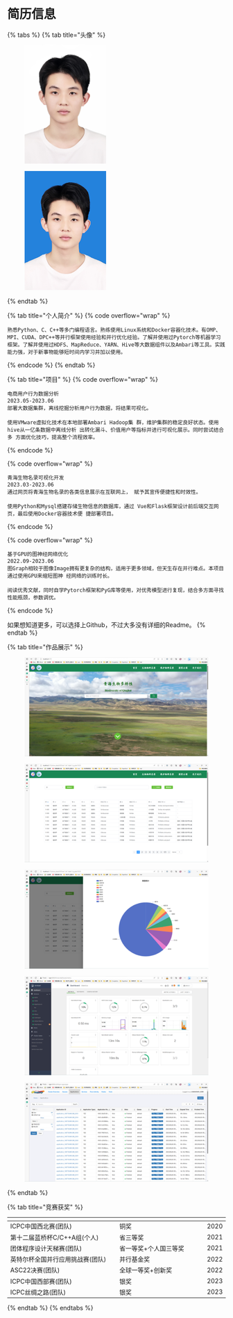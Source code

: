 # 简历信息

{% tabs %}
{% tab title="头像" %}
<figure><img src="../../.gitbook/assets/a065998d76b08689d17777edc5965b56.jpg" alt="" width="188"><figcaption></figcaption></figure>



<figure><img src="../../.gitbook/assets/f8d805a537c8f0b097a41bf5e58a8273 (1).jpg" alt="" width="188"><figcaption></figcaption></figure>
{% endtab %}

{% tab title="个人简介" %}
{% code overflow="wrap" %}
```
熟悉Python、C、C++等多门编程语言。熟练使用Linux系统和Docker容器化技术。有OMP、MPI、CUDA、DPC++等并行框架使用经验和并行优化经验。了解并使用过Pytorch等机器学习框架。了解并使用过HDFS、MapReduce、YARN、Hive等大数据组件以及Ambari等工具。实践能力强，对于新事物能够短时间内学习并加以使用。
```
{% endcode %}
{% endtab %}

{% tab title="项目" %}
{% code overflow="wrap" %}
```
电商用户行为数据分析
2023.05-2023.06
部署大数据集群，离线挖掘分析用户行为数据，将结果可视化。

使用VMware虚拟化技术在本地部署Ambari Hadoop集 群，维护集群的稳定良好状态。使用hive从一亿条数据中离线分析 出转化漏斗、价值用户等指标并进行可视化展示。同时尝试结合多 方面优化技巧，提高整个流程效率。
```
{% endcode %}

{% code overflow="wrap" %}
```
青海生物名录可视化开发
2023.03-2023.06
通过网页将青海生物名录的各类信息展示在互联网上， 赋予其宣传便捷性和时效性。

使用Python和Mysql搭建存储生物信息的数据库，通过 Vue和Flask框架设计前后端交互网页，最后使用Docker容器技术便 捷部署项目。
```
{% endcode %}

{% code overflow="wrap" %}
```
基于GPU的图神经网络优化
2022.09-2023.06
图Graph相较于图像Image拥有更复杂的结构，适用于更多领域，但天生存在并行难点。本项目通过使用GPU来缩短图神 经网络的训练时长。

阅读优秀文献，同时自学Pytorch框架和PyG库等使用，对优秀模型进行复现，结合多方面寻找性能瓶颈，参数调优。
```
{% endcode %}

如果想知道更多，可以选择上Github，不过大多没有详细的Readme。
{% endtab %}

{% tab title="作品展示" %}
<figure><img src="../../.gitbook/assets/1-1.png" alt=""><figcaption></figcaption></figure>

<figure><img src="../../.gitbook/assets/1-2.png" alt=""><figcaption></figcaption></figure>

<figure><img src="../../.gitbook/assets/1-3.png" alt=""><figcaption></figcaption></figure>

<figure><img src="../../.gitbook/assets/2-1.png" alt=""><figcaption></figcaption></figure>

<figure><img src="../../.gitbook/assets/2-2.png" alt=""><figcaption></figcaption></figure>
{% endtab %}

{% tab title="竞赛获奖" %}
<table><thead><tr><th width="317.66666666666663"></th><th width="259"></th><th></th></tr></thead><tbody><tr><td>ICPC中国西北赛(团队)</td><td>铜奖</td><td>2020</td></tr><tr><td>第十二届蓝桥杯C/C++A组(个人)</td><td>省三等奖</td><td>2021</td></tr><tr><td>团体程序设计天梯赛(团队)</td><td>省一等奖+个人国三等奖</td><td>2021</td></tr><tr><td>英特尔杯全国并行应用挑战赛(团队)</td><td>并行基金奖</td><td>2022</td></tr><tr><td>ASC22决赛(团队)</td><td>全球一等奖+创新奖</td><td>2022</td></tr><tr><td>ICPC中国西部赛(团队)</td><td>银奖</td><td>2023</td></tr><tr><td>ICPC丝绸之路(团队)</td><td>银奖</td><td>2023</td></tr></tbody></table>
{% endtab %}
{% endtabs %}
